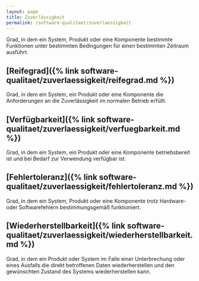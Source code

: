 ```yaml
---
layout: page
title: Zuverlässigkeit
permalink: /software-qualitaet/zuverlaessigkeit
---
```

Grad, in dem ein System, Produkt oder eine Komponente bestimmte Funktionen unter bestimmten Bedingungen für einen bestimmten Zeitraum ausführt.

## [Reifegrad]({% link software-qualitaet/zuverlaessigkeit/reifegrad.md %})

Grad, in dem ein System, ein Produkt oder eine Komponente die Anforderungen an die Zuverlässigkeit im normalen Betrieb erfüllt.

## [Verfügbarkeit]({% link software-qualitaet/zuverlaessigkeit/verfuegbarkeit.md %})

Grad, in dem ein System, ein Produkt oder eine Komponente betriebsbereit ist und bei Bedarf zur Verwendung verfügbar ist.

## [Fehlertoleranz]({% link software-qualitaet/zuverlaessigkeit/fehlertoleranz.md %})

Grad, in dem ein System, Produkt oder eine Komponente trotz Hardware- oder Softwarefehlern bestimmungsgemäß funktioniert.

## [Wiederherstellbarkeit]({% link software-qualitaet/zuverlaessigkeit/wiederherstellbarkeit.md %})

Grad, in dem ein Produkt oder System im Falle einer Unterbrechung oder eines Ausfalls die direkt betroffenen Daten wiederherstellen und den gewünschten Zustand des Systems wiederherstellen kann.
